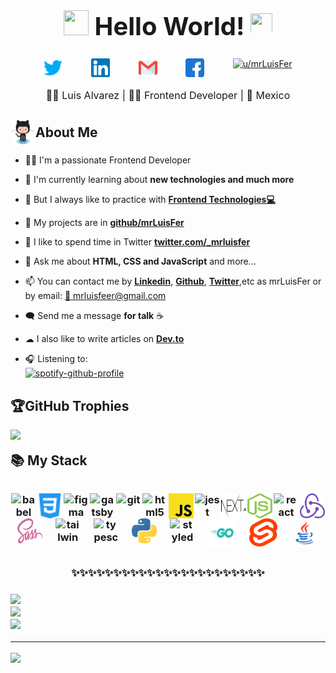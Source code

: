 <h1 style="font-size: 2.5rem; font-weight: bold; text-align: center;" align='center'> <img src="https://media.giphy.com/media/ObNTw8Uzwy6KQ/giphy.gif" width="40px" height="40px"> Hello World! <img src="https://media.giphy.com/media/fFEFxS3DE5VIY/giphy.gif" width="35px" height="35px" /></h1>

<div align='center' style="display: flex; flex-wrap: wrap; justify-content: center; align-items: flex-start; column-gap: 20px;">
  <a margin='0 0.8rem' style="margin: 0 0.8rem; outline: none;" href="https://twitter.com/lolesuncrak" target="_blank"><img src="./assets/social-media/twitter.svg" title="twitter" alt="lolesuncrak" width="30px" height="30px"  /></a>
  <a margin='0 0.8rem' style="margin: 0 0.8rem; outline: none;" href="https://www.linkedin.com/in/mrluisfer/" target="blank"><img src="./assets/social-media/linkedin.svg" title="linkedIn" alt="luis fernando alvarez manriquez" width="30px" height="30px" /></a>
  <a margin='0 0.8rem' style="margin: 0 0.8rem; outline: none;" href='mailto:lolesuncrak@gmail.com' target='_blank'><img src="./assets/social-media/gmail.svg" title="gmail" width="30px" height="30px" alt="luis fernando alvarez manriquez" /></a>
  <a margin='0 0.8rem' style="margin: 0 0.8rem; outline: none;" href='https://www.facebook.com/profile.php?id=100013068189807' target='_blank'><img src='./assets/social-media/facebook.svg' title="facebook" alt='luis fer alvarez' width='30px' height="30px" /></a>
  <a margin='0 0.8rem' style="margin: 0 0.8rem; outline: none;" href="https://www.reddit.com/user/mrLuisFer" target="_blank" ><img src="./assets/social-media/reddit.svg" alt="u/mrLuisFer" width='30px' height="30px"></a>
</div>

<p style="text-align: center; font-size: 1rem;" align='center'>👦🏻 Luis Alvarez | 👨‍💻 Frontend Developer | 🌮 Mexico</p>

<h2 style="display: flex; align-items: center; margin-bottom: 1rem;"><img style="width: 40px; margin: 0;" src="./assets/Octocat/Octocat.png" alt="🌟" width='40px' height="40px" /> About Me</h2>

- 👨‍💻 I'm a passionate Frontend Developer

- 🌱 I'm currently learning about **new technologies and much more**

- 💙 But I always like to practice with **[Frontend Technologies💻](https://github.com/mrLuisFer)**

- 🌟 My projects are in **[github/mrLuisFer](https://github.com/mrLuisFer?tab=repositories)**

- 💬 I like to spend time in Twitter **[twitter.com/\_mrluisfer](https://twitter.com/lolesuncrak?s=09)**

- 📝 Ask me about **HTML, CSS and JavaScript** and more...

- 📫 You can contact me by **[Linkedin](https://www.linkedin.com/in/mrluisfer/)**, **[Github](https://github.com/mrLuisFer)**, **[Twitter](https://twitter.com/lolesuncrak)**,etc as mrLuisFer or by email: <a href="mailto:mrluisfeer@gmail.com" >💼 mrluisfeer@gmail.com</a>

- 🗨️ Send me a message **for talk** ☕

- ☁ I also like to write articles on **[Dev.to](https://dev.to/mrluisfer)**</li>

- 🎧 Listening to:<br/>
[![spotify-github-profile](https://spotify-github-profile.vercel.app/api/view?uid=lolesuncrak&cover_image=true&theme=novatorem&bar_color=53b14f&bar_color_cover=false)](https://github.com/kittinan/spotify-github-profile)

## 🏆GitHub Trophies

![](https://github-profile-trophy.vercel.app/?username=mrLuisFer&theme=dracula&no-frame=true&no-bg=false&margin-w=4)

<h2 style="margin: 1rem 0;">📚 My Stack<h3>
<p align='center' style="text-align: center; display: flex; justify-content: space-around; flex-wrap: wrap; margin-top: 2rem; margin-bottom: 2rem;">
<img src="./assets/babel.svg" alt="babel" title="babel" width="40" height="40"/> 
<img src="./assets/css3.svg" alt="css3" title="css3" width="40" height="40"/> 
<img src="https://www.vectorlogo.zone/logos/figma/figma-icon.svg" alt="figma" title="figma" width="40" height="40"/> 
<img src="./assets/gatsby.svg" alt="gatsby" title="gatsby" width="40" height="40"/> 
<img src="./assets/git.svg" alt="git" title="git" width="40" height="40"/>
<img src="./assets/html.svg" alt="html5" title="html5" width="40" height="40"/>
<img src="./assets/javascript.svg" alt="javascript" title="javascript" width="40" height="40"/> 
<img src="https://i.ibb.co/Yj6p14L/jest.png" alt="jest" title="jest" width="40" height="40"/> 
<img src="./assets/nextjs.svg" alt="nextjs" title="nextjs" width="40" height="40"/> 
<img src="./assets/nodejs.svg" alt="nodejs" title="nodejs" width="40" height="40"/> 
<img src="./assets/react.svg" alt="react" title="react" width="40" height="40"/> 
<img src="./assets/redux.svg" alt="redux" title="redux" width="40" height="40"/> 
<img src="./assets/sass.svg" alt="sass" title="sass" width="40" height="40"/> 
<img src="./assets/tailwindcss.svg" alt="tailwind" title="tailwind" width="40" height="40"/> 
<img src="./assets/typescript.svg" alt="typescript" title="typescript" width="40" height="40"/>
<img src="./assets/python.svg" alt="python" title="python" width="40" height="40"/>
<img src="https://miro.medium.com/max/318/1*c1rnU4_5k7Mimo_CA1efmQ.png" alt="styled-components" title="styled-components" width="40" height="40"/>
<img src="./assets/go-logo.svg" alt="golang" alt="golang" width="45" height="45"/>
<img src="./assets/svelte.svg" alt="svelte" title="svelte" width="45" height="45"/>
  <img src="./assets/java.svg" alt="java" title="java" width="45" height="45"/>
</p>

<p style="text-align: center; margin: 1.5rem 0;" align='center'>
  ✨✨✨✨✨✨✨✨✨✨✨✨✨✨✨✨✨✨✨✨✨✨✨
</p>
  
![](https://github-readme-streak-stats.herokuapp.com?user=mrLuisFer&theme=github-dark&hide_border=true&date_format=M%20j%5B%2C%20Y%5D)<br />
![](https://github-readme-stats.vercel.app/api?username=mrLuisFer&show_icons=true&theme=vue) <br />
![](https://github-readme-stats.vercel.app/api/top-langs/?username=mrLuisFer&layout=compact&theme=vue)
  
---
[![](https://visitcount.itsvg.in/api?id=mrLuisFer&label=Profile%20Views&color=1&pretty=false)](https://visitcount.itsvg.in)
